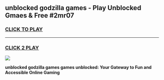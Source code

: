 
## unblocked godzilla games - Play Unblocked Gmaes & Free #2mr07
<h3>
<a href="https://news.freeplayer.one?title=unblocked_godzilla_games&ref=03M">CLICK TO PLAY</a></h3>
<hr>

<h3>
<a href="https://news.freeplayer.one?title=unblocked_godzilla_games&ref=03M">CLICK 2 PLAY</a>
  
</h3>

<a href="https://news.freeplayer.one?title=unblocked_godzilla_games&ref=03M"><img src="https://clearcache.store/games.png"></a>


**unblocked godzilla games games unblocked: Your Gateway to Fun and Accessible Online Gaming**
